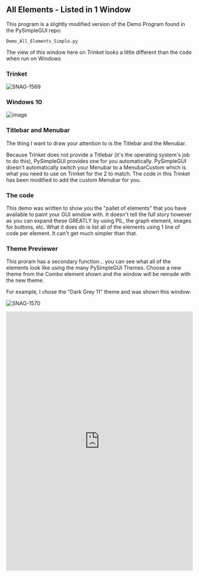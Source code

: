 ## All Elements - Listed in 1 Window

This program is a slightly modified version of the Demo Program found in the PySimpleGUI repo:

`Demo_All_Elements_Simple.py`


The view of this window here on Trinket looks a little different than the code when run on Windows

### Trinket

![SNAG-1569](https://user-images.githubusercontent.com/46163555/152375251-3568f77c-915f-4c87-89b9-47f79dc4c9b9.jpg)


### Windows 10

![image](https://user-images.githubusercontent.com/46163555/152372558-f5656419-fb6d-4a6f-bc46-8c5fd31c3a1c.png)

### Titlebar and Menubar

The thing I want to draw your attention to is the Titlebar and the Menubar.

Because Trinket does not provide a Titlebar (it's the operating system's job to do this), PySimpleGUI provides one for you automatically.  PySimpleGUI doesn't automatically switch your Menubar to a MenubarCustom which is what you need to use on Trinket for the 2 to match.  The code in this Trinket has been modified to add the custom Menubar for you.


### The code

This demo was written to show you the "pallet of elements" that you have available to paint your GUI window with.  It doesn't tell the full story however as you can expand these GREATLY by using PIL, the graph element, images for buttons, etc.  What it does do is list all of the elements using 1 line of code per element.  It can't get much simpler than that.


### Theme Previewer

This proram has a secondary function... you can see what all of the elements look like using the many PySimpleGUI Themes.  Choose a new theme from the Combo element shown and the window will be remade with the new theme.

For example, I chose the "Dark Grey 11" theme and was shown this window:

![SNAG-1570](https://user-images.githubusercontent.com/46163555/152375250-ba12f1a3-e3fa-429f-babd-69762dd05bea.jpg)


<iframe src='https://trinket.io/embed/pygame/f72e2992d2?start=result' width='100%' height='700' frameborder='0' marginwidth='0' marginheight='0' allowfullscreen></iframe>
